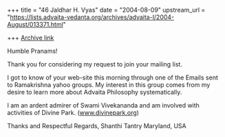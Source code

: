 +++
title = "46 Jaldhar H. Vyas"
date = "2004-08-09"
upstream_url = "https://lists.advaita-vedanta.org/archives/advaita-l/2004-August/013371.html"

+++
[Archive link](https://lists.advaita-vedanta.org/archives/advaita-l/2004-August/013371.html)

Humble Pranams!

Thank you for considering my request to join your mailing list.

I got to know of your web-site this morning through one of the Emails sent
to Ramakrishna yahoo groups. My interest in this group comes from my
desire to learn more about Advaita Philosophy systematically.

I am an ardent admirer of Swami Vivekananda and am involved with
activities of Divine Park. (www.divinepark.org)

Thanks and Respectful Regards,
Shanthi Tantry
Maryland, USA

